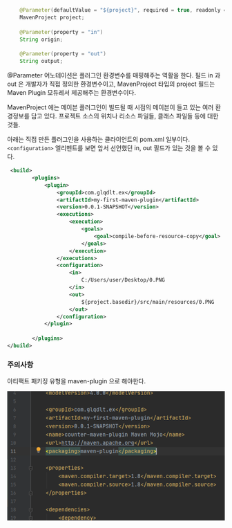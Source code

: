 ```java
    @Parameter(defaultValue = "${project}", required = true, readonly = true)
    MavenProject project;

    @Parameter(property = "in")
    String origin;

    @Parameter(property = "out")
    String output;
```

@Parameter 어노테이션은 플러그인 환경변수를 매핑해주는 역활을 한다. 필드 in 과 out 은 개발자가 직접 정의한 환경변수이고, MavenProject 타입의 project 필드는 Maven Plugin 모듀레서 제공해주는 환경변수이다. 

MavenProject 에는 메이븐 플러그인이 빌드될 때 시점의 메이븐이 들고 있는 여러 환경정보를 담고 있다. 프로젝트 소스의 위치나 리소스 파일들, 클래스 파일들 등에 대한 것들. 

아래는 직접 만든 플러그인을 사용하는 클라이언트의 pom.xml 일부이다. ```<configuration>``` 엘리멘트를 보면 앞서 선언했던 in, out 필드가 있는 것을 볼 수 있다.



```xml
 <build>
        <plugins>
            <plugin>
                <groupId>com.glqdlt.ex</groupId>
                <artifactId>my-first-maven-plugin</artifactId>
                <version>0.0.1-SNAPSHOT</version>
                <executions>
                    <execution>
                        <goals>
                            <goal>compile-before-resource-copy</goal>
                        </goals>
                    </execution>
                </executions>
                <configuration>
                    <in>
                        C:/Users/user/Desktop/0.PNG
                    </in>
                    <out>
                        ${project.basedir}/src/main/resources/0.PNG
                    </out>
                </configuration>
            </plugin>
            
        </plugins>
</build>
```


### 주의사항

아티팩트 패키징 유형을 maven-plugin 으로 해야한다.

![](.ReadMe_images/04aca0ef.png)


